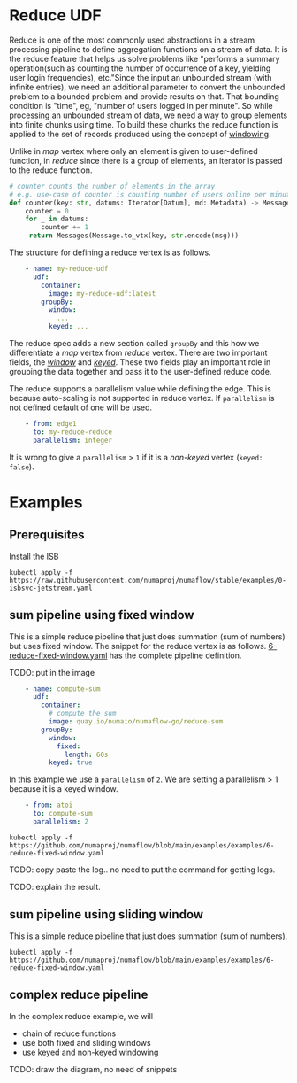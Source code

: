 # Reduce UDF

Reduce is one of the most commonly used abstractions in a stream processing pipeline to define 
aggregation functions on a stream of data. It is the reduce feature that helps us solve problems like 
"performs a summary operation(such as counting the number of occurrence of a key, yielding user login 
frequencies), etc."Since the input an unbounded stream (with infinite entries), we need an additional
parameter to convert the unbounded problem to a bounded problem and provide results on that. That
bounding condition is "time", eg, "number of users logged in per minute". So while processing an 
unbounded stream of data, we need a way to group elements into finite chunks using time. To build these
chunks the reduce function is applied to the set of records produced using the concept of [windowing](./windowing/windowing.md).

Unlike in _map_ vertex where only an element is given to user-defined function, in _reduce_ since
there is a group of elements, an iterator is passed to the reduce function.

```python
# counter counts the number of elements in the array
# e.g. use-case of counter is counting number of users online per minute
def counter(key: str, datums: Iterator[Datum], md: Metadata) -> Messages:
    counter = 0
    for _ in datums:
        counter += 1
     return Messages(Message.to_vtx(key, str.encode(msg)))
```

The structure for defining a reduce vertex is as follows.
```yaml
    - name: my-reduce-udf
      udf:
        container:
          image: my-reduce-udf:latest
        groupBy:
          window:
            ...
          keyed: ...
```

The reduce spec adds a new section called `groupBy` and this how we differentiate a _map_ vertex
from _reduce_ vertex. There are two important fields, the [_window_](./windowing/windowing.md)
and [_keyed_](./windowing/windowing.md#non-keyed-vs-keyed-windows). These two fields play an
important role in grouping the data together and pass it to the user-defined reduce code.

The reduce supports a parallelism value while defining the edge. This is because auto-scaling is 
not supported in reduce vertex. If `parallelism` is not defined default of one will be used.

```yaml
    - from: edge1
      to: my-reduce-reduce
      parallelism: integer
```

It is wrong to give a `parallelism` > `1` if it is a _non-keyed_ vertex (`keyed: false`).


# Examples

## Prerequisites

Install the ISB

```shell
kubectl apply -f https://raw.githubusercontent.com/numaproj/numaflow/stable/examples/0-isbsvc-jetstream.yaml
```

## sum pipeline using fixed window
This is a simple reduce pipeline that just does summation (sum of numbers) but uses fixed window.
The snippet for the reduce vertex is as follows. [6-reduce-fixed-window.yaml](....)  has the 
complete pipeline definition.

TODO: put in the image

```yaml
    - name: compute-sum
      udf:
        container:
          # compute the sum
          image: quay.io/numaio/numaflow-go/reduce-sum
        groupBy:
          window:
            fixed:
              length: 60s
          keyed: true
```

In this example we use a `parallelism` of `2`. We are setting a parallelism > 1 because it is a 
keyed window.

```yaml
    - from: atoi
      to: compute-sum
      parallelism: 2
```

```shell
kubectl apply -f https://github.com/numaproj/numaflow/blob/main/examples/examples/6-reduce-fixed-window.yaml
```

TODO: copy paste the log.. no need to put the command for getting logs.

TODO: explain the result.

## sum pipeline using sliding window
This is a simple reduce pipeline that just does summation (sum of numbers).

```shell
kubectl apply -f https://github.com/numaproj/numaflow/blob/main/examples/examples/6-reduce-fixed-window.yaml
```

## complex reduce pipeline

In the complex reduce example, we will 
* chain of reduce functions
* use both fixed and sliding windows
* use keyed and non-keyed windowing

TODO: draw the diagram, no need of snippets